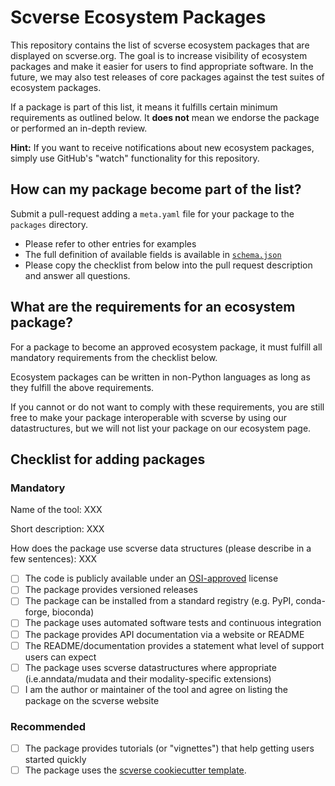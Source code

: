 # Scverse Ecosystem Packages

This repository contains the list of scverse ecosystem packages that are displayed on scverse.org.
The goal is to increase visibility of ecosystem packages and make it easier for users to find appropriate software.
In the future, we may also test releases of core packages against the test suites of ecosystem packages.

If a package is part of this list, it means it fulfills certain minimum requirements as outlined below.
It **does not** mean we endorse the package or performed an in-depth review.

**Hint:** If you want to receive notifications about new ecosystem packages, simply use GitHub's "watch" functionality for this repository.

## How can my package become part of the list?

Submit a pull-request adding a `meta.yaml` file for your package to the `packages` directory.

-   Please refer to other entries for examples
-   The full definition of available fields is available in [`schema.json`](schema.json)
-   Please copy the checklist from below into the pull request description and answer all questions.

## What are the requirements for an ecosystem package?

For a package to become an approved ecosystem package, it must fulfill all mandatory requirements from the checklist below.

Ecosystem packages can be written in non-Python languages as long as they fulfill the above requirements.

If you cannot or do not want to comply with these requirements, you are still free to make your package interoperable with scverse by using our datastructures, but we will not list your package on our ecosystem page.

## Checklist for adding packages

### Mandatory

Name of the tool: XXX

Short description: XXX

How does the package use scverse data structures (please describe in a few sentences): XXX

-   [ ] The code is publicly available under an [OSI-approved](https://opensource.org/licenses/alphabetical) license
-   [ ] The package provides versioned releases
-   [ ] The package can be installed from a standard registry (e.g. PyPI, conda-forge, bioconda)
-   [ ] The package uses automated software tests and continuous integration
-   [ ] The package provides API documentation via a website or README
-   [ ] The README/documentation provides a statement what level of support users can expect
-   [ ] The package uses scverse datastructures where appropriate (i.e.anndata/mudata and their modality-specific extensions)
-   [ ] I am the author or maintainer of the tool and agree on listing the package on the scverse website

### Recommended

-   [ ] The package provides tutorials (or "vignettes") that help getting users started quickly
-   [ ] The package uses the [scverse cookiecutter template](https://github.com/scverse/cookiecutter-scverse).
